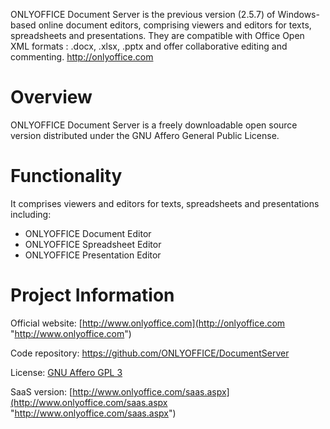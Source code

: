 ONLYOFFICE Document Server is the previous version (2.5.7) of Windows-based online document editors, comprising viewers and editors for texts, spreadsheets and presentations. They are compatible with Office Open XML formats : .docx, .xlsx, .pptx and offer collaborative editing and commenting.
http://onlyoffice.com

Overview
========================
ONLYOFFICE Document Server is a freely downloadable open source version distributed under the GNU Affero General Public License.

Functionality
========================
It comprises viewers and editors for texts, spreadsheets and presentations including:

* ONLYOFFICE Document Editor
* ONLYOFFICE Spreadsheet Editor
* ONLYOFFICE Presentation Editor

Project Information
========================
Official website: [http://www.onlyoffice.com](http://onlyoffice.com "http://www.onlyoffice.com")

Code repository: https://github.com/ONLYOFFICE/DocumentServer

License: [GNU Affero GPL 3](http://www.gnu.org/licenses/agpl.html "GNU Affero GPL 3")

SaaS version: [http://www.onlyoffice.com/saas.aspx](http://www.onlyoffice.com/saas.aspx "http://www.onlyoffice.com/saas.aspx")


